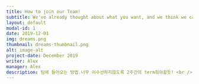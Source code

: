 ```yaml
---
title: How to join our Team!
subtitle: We've already thought about what you want, and we think we can reach it.
layout: default
modal-id: 1
date: 2019-12-01
img: dreams.png
thumbnail: dreams-thumbnail.png
alt: image-alt
project-date: December 2019
writer: Alex
manager: Alex
description: 팀에 들어오는 방법.너무 어수선하지않도록 2주간의 term줘야할듯! <br /> asd
---
```

